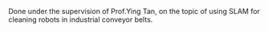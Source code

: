 Done under the supervision of Prof.Ying Tan, on the topic of using SLAM for cleaning robots in industrial conveyor belts.